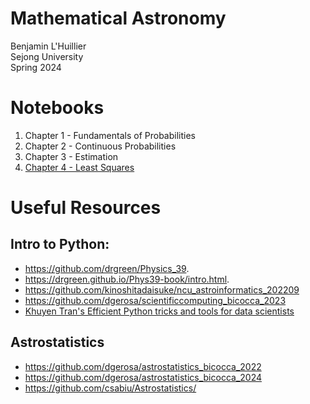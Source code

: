 # Mathematical Astronomy
Benjamin L'Huillier  
Sejong University  
Spring 2024  

# Notebooks
1. Chapter 1 - Fundamentals of Probabilities
2. Chapter 2 - Continuous Probabilities
3. Chapter 3 - Estimation
4. [Chapter 4 - Least Squares](Notebooks/Lecture_4_Least_Squares_exercises.ipynb)

# Useful Resources

## Intro to Python: 

* https://github.com/drgreen/Physics_39. 
* https://drgreen.github.io/Phys39-book/intro.html. 
* https://github.com/kinoshitadaisuke/ncu_astroinformatics_202209
* https://github.com/dgerosa/scientificcomputing_bicocca_2023
* [Khuyen Tran's Efficient Python tricks and tools for data scientists](https://github.com/khuyentran1401/Efficient_Python_tricks_and_tools_for_data_scientists)


## Astrostatistics 

* https://github.com/dgerosa/astrostatistics_bicocca_2022
* https://github.com/dgerosa/astrostatistics_bicocca_2024
* https://github.com/csabiu/Astrostatistics/
